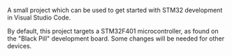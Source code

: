 A small project which can be used to get started with STM32 development in
Visual Studio Code.

By default, this project targets a STM32F401 microcontroller, as found on the
"Black Pill" development board. Some changes will be needed for other devices.
